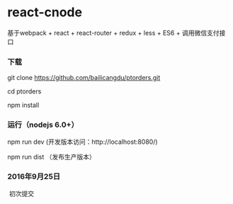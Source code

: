 # react-cnode
基于webpack + react + react-router + redux + less + ES6 + 调用微信支付接口


### 下载

  git clone https://github.com/bailicangdu/ptorders.git

  cd ptorders

  npm install 


### 运行（nodejs 6.0+）

  npm run dev (开发版本访问：http://localhost:8080/)
  
  npm run dist （发布生产版本）


### 2016年9月25日
  初次提交
